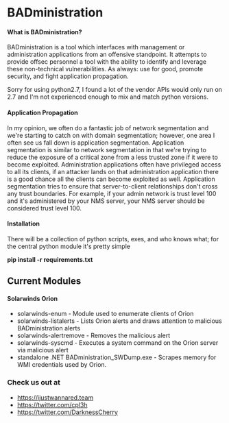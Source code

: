 # BADministration

#### What is BADministration?

BADministration is a tool which interfaces with management or administration applications from an offensive standpoint. It attempts to provide offsec personnel a tool with the ability to identify and leverage these non-technical vulnerabilities. As always: use for good, promote security, and fight application propagation. 

Sorry for using python2.7, I found a lot of the vendor APIs would only run on 2.7 and I'm not experienced enough to mix and match python versions.

#### Application Propagation

In my opinion, we often do a fantastic job of network segmentation and we're starting to catch on with domain segmentation; however, one area I often see us fall down is application segmentation. Application segmentation is similar to network segmentation in that we're trying to reduce the exposure of a critical zone from a less trusted zone if it were to become exploited. Administration applications often have privileged access to all its clients, if an attacker lands on that administration application there is a good chance all the clients can become exploited as well. Application segmentation tries to ensure that server-to-client relationships don't cross any trust boundaries. For example, if your admin network is trust level 100 and it's administered by your NMS server, your NMS server should be considered trust level 100.

#### Installation

There will be a collection of python scripts, exes, and who knows what; for the central python module it's pretty simple

**pip install -r requirements.txt**

## Current Modules

#### Solarwinds Orion

- solarwinds-enum - Module used to enumerate clients of Orion
- solarwinds-listalerts - Lists Orion alerts and draws attention to malicious BADministration alerts
- solarwinds-alertremove - Removes the malicious alert
- solarwinds-syscmd - Executes a system command on the Orion server via malicious alert
- standalone .NET BADministration_SWDump.exe - Scrapes memory for WMI credentials used by Orion.


### Check us out at 
- https://ijustwannared.team
- https://twitter.com/cpl3h
- https://twitter.com/DarknessCherry
